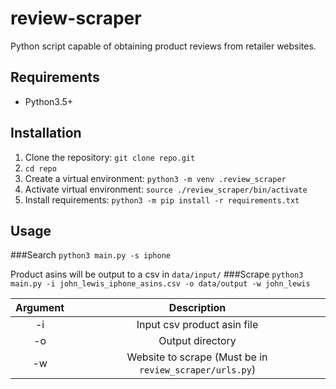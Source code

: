 # review-scraper
Python script capable of obtaining product reviews from retailer websites.

## Requirements
* Python3.5+

## Installation
1. Clone the repository: `git clone repo.git`
2. `cd repo`
3. Create a virtual environment: `python3 -m venv .review_scraper`
4. Activate virtual environment: `source ./review_scraper/bin/activate`
5. Install requirements: `python3 -m pip install -r requirements.txt`

## Usage
###Search
`python3 main.py -s iphone`

Product asins will be output to a csv in `data/input/`
###Scrape
`python3 main.py -i john_lewis_iphone_asins.csv -o data/output -w john_lewis`

| Argument | Description |
| :----:| :-------: |
| -i | Input csv product asin file | 
| -o | Output directory            |
| -w | Website to scrape (Must be in `review_scraper/urls.py`) |